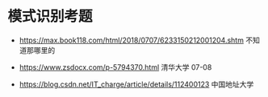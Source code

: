 # 模式识别考题

+ https://max.book118.com/html/2018/0707/6233150212001204.shtm 不知道那哪里的

+ https://www.zsdocx.com/p-5794370.html  清华大学 07-08

+ https://blog.csdn.net/IT_charge/article/details/112400123 中国地址大学